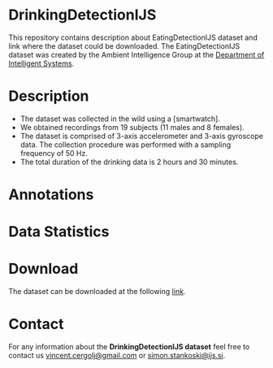 # DrinkingDetectionIJS
This repository contains description about EatingDetectionIJS dataset and link where the dataset could be downloaded. The EatingDetectionIJS dataset was created by the Ambient Intelligence Group at the [Department of Intelligent Systems](https://dis.ijs.si/).

# Description
- The dataset was collected in the wild using a [smartwatch]. 
- We obtained recordings from 19 subjects (11 males and 8 females). 
- The dataset is comprised of 3-axis accelerometer and 3-axis gyroscope data. The collection procedure was performed with a sampling frequency of 50 Hz. 
- The total duration of the drinking data is 2 hours and 30 minutes.

# Annotations


# Data Statistics


# Download
The dataset can be downloaded at the following [link](https://drive.google.com/drive/folders/1ijk0-2LwMgWysGyZUjVjdrC01-6REQfm?usp=sharing).

# Contact
For any information about the **DrinkingDetectionIJS dataset** feel free to contact us vincent.cergolj@gmail.com or simon.stankoski@ijs.si.
